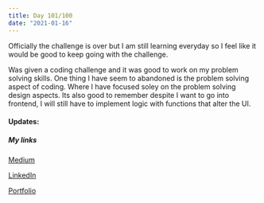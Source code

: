 ```yaml
---
title: Day 101/100
date: "2021-01-16"
---
```


Officially the challenge is over but I am still learning everyday so I feel like it would be good to keep going with the challenge.

Was given a coding challenge and it was good to work on my problem solving skills. One thing I have seem to abandoned is the problem solving aspect of coding. Where I have focused soley on the problem solving design aspects. Its also good to remember despite I want to go into frontend, I will still have to implement logic with functions that alter the UI. 

#### Updates:


##### My links 
[Medium](https://medium.com/@kalemajoanna)

[LinkedIn](https://www.linkedin.com/in/joanna-e-kalema-a5a5b4136/)

[Portfolio](https://joannathedeveloper.netlify.app/)

